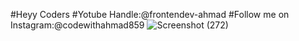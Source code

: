 #Heyy Coders
#Yotube Handle:@frontendev-ahmad
#Follow me on Instagram:@codewithahmad859
![Screenshot (272)](https://github.com/codewithahmad859/Space-Landing-Page/assets/169986158/8b80c020-9e2f-4b1d-af45-2ba33dd438c2)
